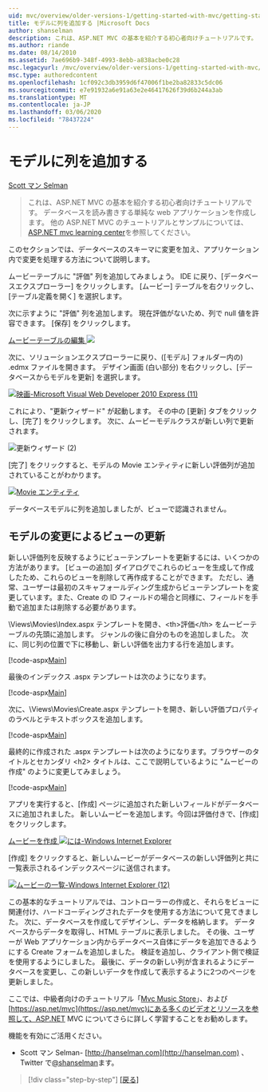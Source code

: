 ```yaml
---
uid: mvc/overview/older-versions-1/getting-started-with-mvc/getting-started-with-mvc-part8
title: モデルに列を追加する |Microsoft Docs
author: shanselman
description: これは、ASP.NET MVC の基本を紹介する初心者向けチュートリアルです。 データベースを読み書きする単純な web アプリケーションを作成します。
ms.author: riande
ms.date: 08/14/2010
ms.assetid: 7ae696b9-348f-4993-8ebb-a838acbe0c28
msc.legacyurl: /mvc/overview/older-versions-1/getting-started-with-mvc/getting-started-with-mvc-part8
msc.type: authoredcontent
ms.openlocfilehash: 1cf092c3db3959d6f47006f1be2ba82833c5dc06
ms.sourcegitcommit: e7e91932a6e91a63e2e46417626f39d6b244a3ab
ms.translationtype: MT
ms.contentlocale: ja-JP
ms.lasthandoff: 03/06/2020
ms.locfileid: "78437224"
---
```

# <a name="adding-a-column-to-the-model"></a>モデルに列を追加する

[Scott マン Selman](https://github.com/shanselman)

> これは、ASP.NET MVC の基本を紹介する初心者向けチュートリアルです。 データベースを読み書きする単純な web アプリケーションを作成します。 他の ASP.NET MVC のチュートリアルとサンプルについては、 [ASP.NET mvc learning center](../../../index.md)を参照してください。

このセクションでは、データベースのスキーマに変更を加え、アプリケーション内で変更を処理する方法について説明します。

ムービーテーブルに "評価" 列を追加してみましょう。 IDE に戻り、[データベースエクスプローラー] をクリックします。 [ムービー] テーブルを右クリックし、[テーブル定義を開く] を選択します。

次に示すように "評価" 列を追加します。 現在評価がないため、列で null 値を許容できます。 [保存] をクリックします。

[ムービーテーブルの編集 ![](getting-started-with-mvc-part8/_static/image2.png)](getting-started-with-mvc-part8/_static/image1.png)

次に、ソリューションエクスプローラーに戻り、([モデル] フォルダー内の) .edmx ファイルを開きます。 デザイン画面 (白い部分) を右クリックし、[データベースからモデルを更新] を選択します。

[![映画-Microsoft Visual Web Developer 2010 Express (11)](getting-started-with-mvc-part8/_static/image4.png)](getting-started-with-mvc-part8/_static/image3.png)

これにより、"更新ウィザード" が起動します。 その中の [更新] タブをクリックし、[完了] をクリックします。 次に、ムービーモデルクラスが新しい列で更新されます。

![更新ウィザード (2)](getting-started-with-mvc-part8/_static/image5.png)

[完了] をクリックすると、モデルの Movie エンティティに新しい評価列が追加されていることがわかります。

[![Movie エンティティ](getting-started-with-mvc-part8/_static/image7.png)](getting-started-with-mvc-part8/_static/image6.png)

データベースモデルに列を追加しましたが、ビューで認識されません。

## <a name="update-views-with-model-changes"></a>モデルの変更によるビューの更新

新しい評価列を反映するようにビューテンプレートを更新するには、いくつかの方法があります。 [ビューの追加] ダイアログでこれらのビューを生成して作成したため、これらのビューを削除して再作成することができます。 ただし、通常、ユーザーは最初のスキャフォールディング生成からビューテンプレートを変更しています。また、Create の ID フィールドの場合と同様に、フィールドを手動で追加または削除する必要があります。

\Views\Movies\Index.aspx テンプレートを開き、&lt;th&gt;評価&lt;/th&gt; をムービーテーブルの先頭に追加します。 ジャンルの後に自分のものを追加しました。 次に、同じ列の位置で下に移動し、新しい評価を出力する行を追加します。

[!code-aspx[Main](getting-started-with-mvc-part8/samples/sample1.aspx)]

最後のインデックス .aspx テンプレートは次のようになります。

[!code-aspx[Main](getting-started-with-mvc-part8/samples/sample2.aspx)]

次に、\Views\Movies\Create.aspx テンプレートを開き、新しい評価プロパティのラベルとテキストボックスを追加します。

[!code-aspx[Main](getting-started-with-mvc-part8/samples/sample3.aspx)]

最終的に作成された .aspx テンプレートは次のようになります。ブラウザーのタイトルとセカンダリ &lt;h2&gt; タイトルは、ここで説明しているように "ムービーの作成" のように変更してみましょう。

[!code-aspx[Main](getting-started-with-mvc-part8/samples/sample4.aspx)]

アプリを実行すると、[作成] ページに追加された新しいフィールドがデータベースに追加されました。 新しいムービーを追加します。今回は評価付きで、[作成] をクリックします。

[ムービーを作成 ![には-Windows Internet Explorer](getting-started-with-mvc-part8/_static/image9.png)](getting-started-with-mvc-part8/_static/image8.png)

[作成] をクリックすると、新しいムービーがデータベースの新しい評価列と共に一覧表示されるインデックスページに送信されます。

[![ムービーの一覧-Windows Internet Explorer (12)](getting-started-with-mvc-part8/_static/image11.png)](getting-started-with-mvc-part8/_static/image10.png)

この基本的なチュートリアルでは、コントローラーの作成と、それらをビューに関連付け、ハードコーディングされたデータを使用する方法について見てきました。 次に、データベースを作成してデザインし、データを格納します。 データベースからデータを取得し、HTML テーブルに表示しました。 その後、ユーザーが Web アプリケーション内からデータベース自体にデータを追加できるようにする Create フォームを追加しました。 検証を追加し、クライアント側で検証を使用するようにしました。 最後に、データの新しい列が含まれるようにデータベースを変更し、この新しいデータを作成して表示するように2つのページを更新しました。

ここでは、中級者向けのチュートリアル「[Mvc Music Store](../../older-versions/mvc-music-store/mvc-music-store-part-1.md)」、および[https://asp.net/mvc](https://asp.net/mvc)にある多くのビデオとリソースを参照して、ASP.NET MVC についてさらに詳しく学習することをお勧めします。

機能を有効にご活用ください。

- Scott マン Selman- [http://hanselman.com](http://hanselman.com) 、Twitter で[@shanselman](http://twitter.com/shanselman)ます。

> [!div class="step-by-step"]
> [[戻る]](getting-started-with-mvc-part7.md)
